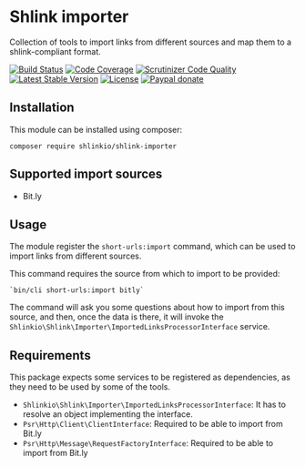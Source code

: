 # Shlink importer

Collection of tools to import links from different sources and map them to a shlink-compliant format.

[![Build Status](https://img.shields.io/travis/shlinkio/shlink-importer.svg?style=flat-square)](https://travis-ci.org/shlinkio/shlink-importer)
[![Code Coverage](https://img.shields.io/scrutinizer/coverage/g/shlinkio/shlink-importer.svg?style=flat-square)](https://scrutinizer-ci.com/g/shlinkio/shlink-importer/)
[![Scrutinizer Code Quality](https://img.shields.io/scrutinizer/g/shlinkio/shlink-importer.svg?style=flat-square)](https://scrutinizer-ci.com/g/shlinkio/shlink-importer/)
[![Latest Stable Version](https://img.shields.io/github/release/shlinkio/shlink-importer.svg?style=flat-square)](https://packagist.org/packages/shlinkio/shlink-importer)
[![License](https://img.shields.io/github/license/shlinkio/shlink-importer.svg?style=flat-square)](https://github.com/shlinkio/shlink-importer/blob/main/LICENSE)
[![Paypal donate](https://img.shields.io/badge/Donate-paypal-blue.svg?style=flat-square&logo=paypal&colorA=aaaaaa)](https://slnk.to/donate)

## Installation

This module can be installed using composer:

    composer require shlinkio/shlink-importer

## Supported import sources

* Bit.ly

## Usage

The module register the `short-urls:import` command, which can be used to import links from different sources.

This command requires the source from which to import to be provided:

    `bin/cli short-urls:import bitly`

The command will ask you some questions about how to import from this source, and then, once the data is there, it will invoke the `Shlinkio\Shlink\Importer\ImportedLinksProcessorInterface` service.

## Requirements

This package expects some services to be registered as dependencies, as they need to be used by some of the tools.

* `Shlinkio\Shlink\Importer\ImportedLinksProcessorInterface`: It has to resolve an object implementing the interface.
* `Psr\Http\Client\ClientInterface`: Required to be able to import from Bit.ly
* `Psr\Http\Message\RequestFactoryInterface`: Required to be able to import from Bit.ly
